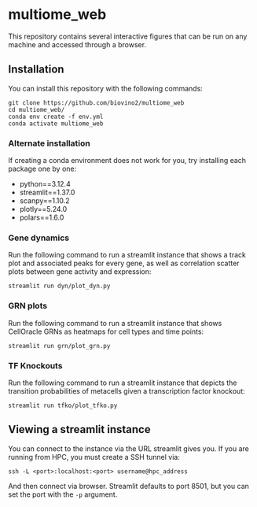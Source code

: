# multiome_web
This repository contains several interactive figures that can be run on any machine and accessed through a browser.

## Installation
You can install this repository with the following commands:

```
git clone https://github.com/biovino2/multiome_web
cd multiome_web/
conda env create -f env.yml
conda activate multiome_web
```

### Alternate installation

If creating a conda environment does not work for you, try installing each package one by one:
- python==3.12.4
- streamlit==1.37.0
- scanpy==1.10.2
- plotly==5.24.0
- polars==1.6.0

### Gene dynamics
Run the following command to run a streamlit instance that shows a track plot and associated peaks for every gene, as well as correlation scatter plots between gene activity and expression:

```
streamlit run dyn/plot_dyn.py
```

### GRN plots
Run the following command to run a streamlit instance that shows CellOracle GRNs as heatmaps for cell types and time points:

```
streamlit run grn/plot_grn.py
```

### TF Knockouts
Run the following command to run a streamlit instance that depicts the transition probabilities of metacells given a transcription factor knockout:

```
streamlit run tfko/plot_tfko.py
```

## Viewing a streamlit instance
You can connect to the instance via the URL streamlit gives you. If you are running from HPC, you must create a SSH tunnel via:

```
ssh -L <port>:localhost:<port> username@hpc_address
```

And then connect via browser. Streamlit defaults to port 8501, but you can set the port with the `-p` argument.
